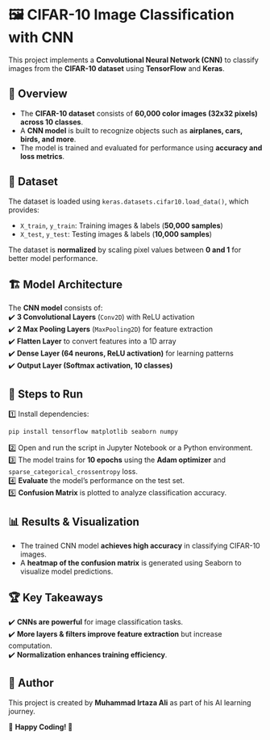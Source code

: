 # 🖼️ CIFAR-10 Image Classification with CNN  

This project implements a **Convolutional Neural Network (CNN)** to classify images from the **CIFAR-10 dataset** using **TensorFlow** and **Keras**.  

## 📌 Overview  
- The **CIFAR-10 dataset** consists of **60,000 color images (32x32 pixels) across 10 classes**.  
- A **CNN model** is built to recognize objects such as **airplanes, cars, birds, and more**.  
- The model is trained and evaluated for performance using **accuracy and loss metrics**.  

## 📂 Dataset  
The dataset is loaded using `keras.datasets.cifar10.load_data()`, which provides:  
- `X_train`, `y_train`: Training images & labels (**50,000 samples**)  
- `X_test`, `y_test`: Testing images & labels (**10,000 samples**)  

The dataset is **normalized** by scaling pixel values between **0 and 1** for better model performance.  

## 🏗️ Model Architecture  
The **CNN model** consists of:  
✔️ **3 Convolutional Layers** (`Conv2D`) with ReLU activation  
✔️ **2 Max Pooling Layers** (`MaxPooling2D`) for feature extraction  
✔️ **Flatten Layer** to convert features into a 1D array  
✔️ **Dense Layer (64 neurons, ReLU activation)** for learning patterns  
✔️ **Output Layer (Softmax activation, 10 classes)**  

## 🚀 Steps to Run  
1️⃣ Install dependencies:  
   ```bash
   pip install tensorflow matplotlib seaborn numpy
   ```
2️⃣ Open and run the script in Jupyter Notebook or a Python environment.  
3️⃣ The model trains for **10 epochs** using the **Adam optimizer** and `sparse_categorical_crossentropy` loss.  
4️⃣ **Evaluate** the model’s performance on the test set.  
5️⃣ **Confusion Matrix** is plotted to analyze classification accuracy.  

## 📊 Results & Visualization  
- The trained CNN model **achieves high accuracy** in classifying CIFAR-10 images.  
- A **heatmap of the confusion matrix** is generated using Seaborn to visualize model predictions.  

## 🏆 Key Takeaways  
✔️ **CNNs are powerful** for image classification tasks.  
✔️ **More layers & filters improve feature extraction** but increase computation.  
✔️ **Normalization enhances training efficiency**.  

## 👤 Author  
This project is created by **Muhammad Irtaza Ali** as part of his AI learning journey.  

📌 **Happy Coding! 🚀**  
